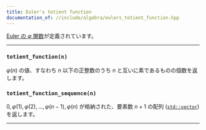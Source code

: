 ```yaml
---
title: Euler's totient function
documentation_of: //include/algebra/eulers_totient_function.hpp
---
```


[Euler の $\varphi$ 関数](https://ja.wikipedia.org/wiki/%E3%82%AA%E3%82%A4%E3%83%A9%E3%83%BC%E3%81%AE%CF%86%E9%96%A2%E6%95%B0)が定義されています。

---

### `totient_function(n)`

$\varphi (n)$ の値、すなわち $n$ 以下の正整数のうち $n$ と互いに素であるものの個数を返します。

### `totient_function_sequence(n)`

$0, \varphi(1), \varphi(2), \ldots, \varphi(n-1), \varphi(n)$ が格納された、要素数 $n + 1$ の配列 ([`std::vector`](https://cpprefjp.github.io/reference/vector/vector.html)) を返します。

<!-- ToDo: totient_function_sum(n) \sum_{i = 1}^n \varphi(i) -->

---
